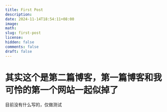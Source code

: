 ```yaml
---
title: First Post
description: 
date: 2024-11-14T18:54:11+08:00
image: 
math: 
slug: first-post
license: 
hidden: false
comments: false
draft: false
---
```

# 其实这个是第二篇博客，第一篇博客和我可怜的第一个网站一起似掉了
目前没有什么写的，仅做测试